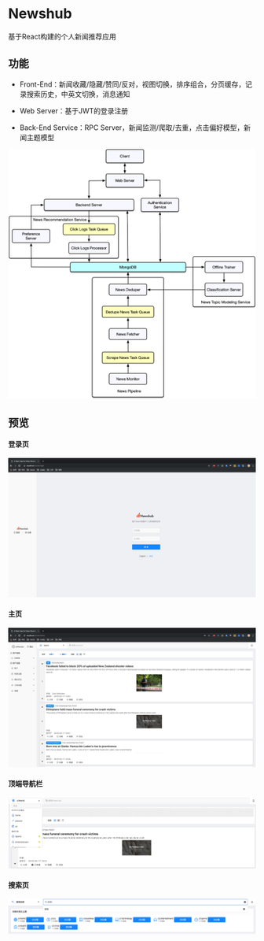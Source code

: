 # Newshub
基于React构建的个人新闻推荐应用

## 功能

  - Front-End：新闻收藏/隐藏/赞同/反对，视图切换，排序组合，分页缓存，记录搜索历史，中英文切换，消息通知

  - Web Server：基于JWT的登录注册

  - Back-End Service：RPC Server，新闻监测/爬取/去重，点击偏好模型，新闻主题模型
  
![image](https://github.com/jeffacode/Newshub/blob/master/pngs/%E7%BB%93%E6%9E%84.png)

## 预览
#### 登录页
![image](https://github.com/jeffacode/Newshub/blob/master/pngs/%E7%99%BB%E5%BD%95%E9%A1%B5.png)

#### 主页
![image](https://github.com/jeffacode/Newshub/blob/master/pngs/%E4%B8%BB%E9%A1%B5.png)

#### 顶端导航栏
![image](https://github.com/jeffacode/Newshub/blob/master/pngs/%E9%A1%B6%E7%AB%AF%E5%AF%BC%E8%88%AA.png)

#### 搜索页
![image](https://github.com/jeffacode/Newshub/blob/master/pngs/%E6%90%9C%E7%B4%A2%E9%A1%B5.png)
